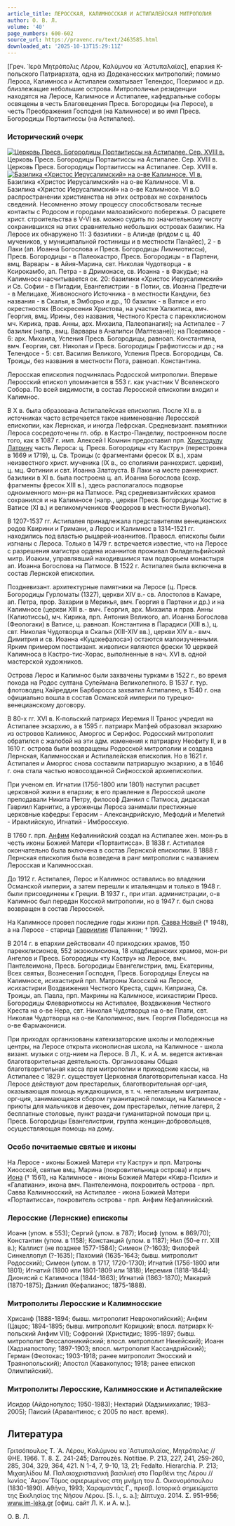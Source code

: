 ```yaml
---
article_title: ЛЕРОССКАЯ, КАЛИМНОССКАЯ И АСТИПАЛЕЙСКАЯ МИТРОПОЛИЯ
author: О. В. Л.
volume: '40'
page_numbers: 600-602
source_url: https://pravenc.ru/text/2463585.html
downloaded_at: '2025-10-13T15:29:11Z'
---
```


[Греч. ῾Ιερὰ Μητρόπολις Λέρου, Καλύμνου κα ᾿Αστυπαλαίας], епархия К-польского Патриархата, одна из Додеканесских митрополий; помимо Лероса, Калимноса и Астипалеи охватывает Телендос, Псеримос и др. близлежащие небольшие острова. Митрополичьи резиденции находятся на Леросе, Калимносе и Астипалее, кафедральные соборы освящены в честь Благовещения Пресв. Богородицы (на Леросе), в честь Преображения Господня (на Калимносе) и во имя Пресв. Богородицы Портаитиссы (на Астипалее).

### Исторический очерк

[![Церковь Пресв. Богородицы Портаитиссы на Астипалее. Сер. XVIII в.](https://pravenc.ru/data/2019/08/18/1236506275/i200.jpg "Кликните для увеличения картинки")](https://pravenc.ru/data/2019/08/18/1236506275/i400.jpg)Церковь Пресв. Богородицы Портаитиссы на Астипалее. Сер. XVIII в.  
Церковь Пресв. Богородицы Портаитиссы на Астипалее. Сер. XVIII в.[![Базилика «Христос Иерусалимский» на о-ве Калимносе. VI в.](https://pravenc.ru/data/2019/08/18/1236506512/i200.jpg "Кликните для увеличения картинки")](https://pravenc.ru/data/2019/08/18/1236506512/i400.jpg)Базилика «Христос Иерусалимский» на о-ве Калимносе. VI в.  
Базилика «Христос Иерусалимский» на о-ве Калимносе. VI в.О распространении христианства на этих островах не сохранилось сведений. Несомненно этому процессу способствовали тесные контакты с Родосом и городами малоазийского побережья. О расцвете христ. строительства в V-VI вв. можно судить по значительному числу сохранившихся на этих сравнительно небольших островах базилик. На Леросе их обнаружено 11: 3 базилики - в Алинде (рядом с ц. 40 мучеников, у муниципальной гостиницы и в местности Панайес), 2 - в Лаки (ап. Иоанна Богослова и Пресв. Богородицы Лимниотиссы), Пресв. Богородицы - в Палеокастро, Пресв. Богородицы - в Партени, вмц. Варвары - в Айия-Марина, свт. Николая Чудотворца - в Ксирокамбо, ап. Петра - в Дримонасе, св. Иоанна - в Факудье; на Калимносе насчитывается ок. 20: базилики «Христос Иерусалимский» и Св. Софии - в Пигадии, Евангелистрии - в Потии, св. Иоанна Предтечи - в Мелицахе, Живоносного Источника - в местности Кандуни, без названия - в Скалья, в Эмборьо и др., 10 базилик - в Ватисе и его окрестностях (Воскресения Христова, на участке Халкитиса, вмч. Георгия, вмц. Ирины, без названия, Честного Креста с парекклисионом мч. Кирика, прав. Анны, арх. Михаила, Палеопанагия); на Астипалее - 7 базилик (напр., вмц. Варвары в Аналипси (Малтезане)); на Псеримосе - 6: арх. Михаила, Успения Пресв. Богородицы, равноап. Константина, вмч. Георгия, свт. Николая и Пресв. Богородицы Графиотиссы и др.; на Телендосе - 5: свт. Василия Великого, Успения Пресв. Богородицы, Св. Троицы, без названия в местности Пота, равноап. Константина.

Леросская епископия подчинялась Родосской митрополии. Впервые Леросский епископ упоминается в 553 г. как участник V Вселенского Собора. По всей видимости, в состав Леросской епископии входил и Калимнос.

В Х в. была образована Астипалейская епископия. После XI в. в источниках часто встречается такое наименование Леросской епископии, как Лернская, и иногда Лефрская. Средневизант. памятники Лероса сосредоточены гл. обр. в Кастро-Панделиу, построенном после того, как в 1087 г. имп. Алексей I Комнин предоставил прп. [Христодулу Латрину](<https://pravenc.ru/text/Христодулу Латрину.html>) часть Лероса: ц. Пресв. Богородицы «ту Кастру» (перестроена в 1669 и 1719), ц. Св. Троицы (с фрагментами фресок IX в.), храм неизвестного христ. мученика (IX в., со сполиями раннехрист. церкви), ц. мц. Фотинии и свт. Иоанна Златоуста. В Лаки на месте раннехрист. базилики в XI в. была построена ц. ап. Иоанна Богослова (сохр. фрагменты фресок XIII в.), здесь располагалось подворье одноименного мон-ря на Патмосе. Ряд средневизантийских храмов сохранился и на Калимносе (напр., церкви Пресв. Богородицы Хостис в Ватисе (XI в.) и великомучеников Феодоров в местности Вуколья).

В 1207-1537 гг. Астипалея принадлежала представителям венецианских родов Квирини и Гримани, а Лерос и Калимнос в 1314-1521 гг. находились под властью рыцарей-иоаннитов. Правосл. епископы были изгнаны с Лероса. Только в 1479 г. встречается известие, что на Леросе с разрешения магистра ордена иоаннитов проживал Филадельфийский митр. Иоаким, управлявший находившимся там подворьем монастыря ап. Иоанна Богослова на Патмосе. В 1522 г. Астипалея была включена в состав Лернской епископии.

Поздневизант. архитектурные памятники на Леросе (ц. Пресв. Богородицы Гурломаты (1327), церкви XIV в.- св. Апостолов в Камаре, ап. Петра, прор. Захарии в Мерикья, вмч. Георгия в Партени и др.) и на Калимносе (церкви XIII в.- вмч. Георгия, арх. Михаила и прав. Анны (Калиотиссы), мч. Кирика, прп. Антония Великого, ап. Иоанна Богослова (Феологаки) в Ватисе, ц. равноап. Константина в Парадиси (XIII в.), ц. свт. Николая Чудотворца в Скалья (XIII-XIV вв.), церкви XIV в.- вмч. Димитрия и св. Иоанна «Куцокефалоса») остаются малоизученными. Ярким примером поствизант. живописи являются фрески 10 церквей Калимноса в Кастро-тис-Хорас, выполненные в нач. XVI в. одной мастерской художников.

Острова Лерос и Калимнос были захвачены турками в 1522 г., во время похода на Родос султана Сулеймана Великолепного. В 1537 г. тур. флотоводец Хайреддин Барбаросса захватил Астипалею, в 1540 г. она официально вошла в состав Османской империи по турецко-венецианскому договору.

В 80-х гг. XVI в. К-польский патриарх Иеремия II Транос учредил на Астипалее экзархию, а в 1595 г. патриарх Матфей образовал экзархию из островов Калимнос, Аморгос и Серифос. Родосский митрополит обратился с жалобой на эти адм. изменения к патриарху Неофиту II, и в 1610 г. острова были возвращены Родосской митрополии и создана Лернская, Калимносская и Астипалейская епископия. Но в 1621 г. Астипалея и Аморгос снова составили патриаршую экзархию, а в 1646 г. она стала частью новосозданной Сифносской архиепископии.

При ученом еп. Игнатии (1756-1800 или 1801) наступил расцвет церковной жизни в епархии; в его правление в Леросской школе преподавали Никита Петру, философ Даниил с Патмоса, дидаскал Гавриил Карнитис, а уроженцы Лероса занимали престижные церковные кафедры: Герасим - Александрийскую, Мефодий и Мелетий - Ираклийскую, Игнатий - Имбросскую.

В 1760 г. прп. [Анфим](<https://pravenc.ru/text/АНФИМ ЛАВРИОТ.html>) Кефалинийский создал на Астипалее жен. мон-рь в честь иконы Божией Матери «Портаитисса». В 1838 г. Астипалея окончательно была включена в состав Лернской епископии. В 1888 г. Лернская епископия была возведена в ранг митрополии с названием Леросская и Калимносская.

До 1912 г. Астипалея, Лерос и Калимнос оставались во владении Османской империи, а затем перешли к итальянцам и только в 1948 г. были присоединены к Греции. В 1937 г., при итал. администрации, о-в Калимнос был передан Косской митрополии, но в 1947 г. был снова возвращен в состав Леросской.

На Калимносе провел последние годы жизни прп. [Савва Новый](<https://pravenc.ru/text/Савва Новый.html>) († 1948), а на Леросе - старица [Гавриилия](https://pravenc.ru/text/Гавриилия.html) (Папаянни; † 1992).

В 2014 г. в епархии действовали 40 приходских храмов, 150 парекклисионов, 552 экзокклисиона, 18 кладбищенских храмов, мон-ри Ангелов и Пресв. Богородицы «ту Кастру» на Леросе, вмч. Пантелеимона, Пресв. Богородицы Евангелистрии, вмц. Екатерины, Всех святых, Вознесения Господня, Пресв. Богородицы Елеусы на Калимносе, исихастирий прп. Матроны Хиосской на Леросе, исихастирии Воздвижения Честного Креста, сщмч. Киприана, Св. Троицы, ап. Павла, прп. Макрины на Калимносе, исихастирии Пресв. Богородицы Флевариотиссы на Астипалее, Воздвижения Честного Креста на о-ве Нера, свт. Николая Чудотворца на о-ве Плати, свт. Николая Чудотворца на о-ве Калолимнос, вмч. Георгия Победоносца на о-ве Фармакониси.

При приходах организованы катехизаторские школы и молодежные центры, на Леросе открыта иконописная школа, на Калимносе - школа визант. музыки с отд-нием на Леросе. В Л., К. и А. м. ведется активная благотворительная деятельность. Организованы Общая благотворительная касса при митрополии и приходские кассы, на Астипалее с 1829 г. существует Церковная благотворительная касса. На Леросе действуют дом престарелых, благотворительная орг-ция, оказывающая помощь нуждающимся, в т. ч. нелегальным мигрантам, орг-ция, занимающаяся сбором гуманитарной помощи, на Калимносе - приюты для мальчиков и девочек, дом престарелых, летние лагеря, 2 бесплатные столовые, пункт раздачи гуманитарной помощи при ц. Пресв. Богородицы Евангелистрии, группа женщин-добровольцев, осуществляющая помощь на дому.

### Особо почитаемые святые и иконы

На Леросе - иконы Божией Матери «ту Кастру» и прп. Матроны Хиосской, святые вмц. Марина (покровительница острова) и прмч. [Иона](https://pravenc.ru/text/Иона.html) († 1561), на Калимносе - иконы Божией Матери «Кира-Псили» и «Галатиани», икона вмч. Пантелеимона, покровитель острова - прп. Савва Калимносский, на Астипалее - икона Божией Матери «Портаитисса», покровитель острова - прп. Анфим Кефалинийский.

### Леросские (Лернские) епископы

Иоанн (упом. в 553); Сергий (упом. в 787); Иосиф (упом. в 869/70); Константин (упом. в 1158); Констанций (упом. в 1187); Нил (50-е гг. XIII в.); Каллист (не позднее 1577-1584); Симеон (?-1603); Филофей Синкеллопул (?-1635); Пахомий (1635-1643; бывш. митрополит Родосский); Симеон (упом. в 1717, 1720-1730); Игнатий (1756-1800 или 1801); Игнатий (1800 или 1801-1809 или 1818); Иеремия (1818-1844); Дионисий с Калимноса (1844-1863); Игнатий (1863-1870); Макарий (1870-1875); Даниил (Кефалианос; 1875-1888).

### Митрополиты Леросские и Калимносские

Хрисанф (1888-1894; бывш. митрополит Неврокопийский); Анфим (Цацос; 1894-1895; бывш. митрополит Корицкий; впосл. патриарх К-польский Анфим VII); Софроний (Христидис; 1895-1897; бывш. митрополит Фессалоникийский; впосл. митрополит Никейский); Иоанн (Хадзиапостолу; 1897-1903; впосл. митрополит Кассандрийский); Герман (Феотокас; 1903-1918; ранее митрополит Эносский и Траянопольский); Апостол (Кавакопулос; 1918; ранее епископ Олимпийский).

### Митрополиты Леросские, Калимносские и Астипалейские

Исидор (Айдонопулос; 1950-1983); Нектарий (Хадзимихалис; 1983-2005); Паисий (Аравантинос; с 2005 по наст. время).

## Литература

Γριτσόπουλος Τ. ᾿Α. Λέρου, Καλύμνου κα ᾿Αστυπαλαίας, Μητρόπολις // ΘΗΕ. 1966. Τ. 8. Σ. 241-245; Darrouzès. Notitiae. P. 213, 227, 241, 259-260, 285, 304, 329, 364, 421. N 1-4, 7, 9-10, 13, 21; Fedalto. Hierarchia. P. 213; Μιχαηλίδου Μ. Παλαιοχριστιανική βασιλική στο Παρθένι της Λέρου // Ιωνίας ´Ακρον̇ Τόμος αφιερωμένος στη μνήμη του Δ. Οικονομόπουλου (1830-1890). Αθήνα, 1993; Χαραμαντάς Γ., πρεσβ. Ιστορικά σημειώματα της Εκκλησίας της Νήσου Λέρου. [S. l., s. a.]; Δίπτυχα. 2014. Σ. 951-956; www.im-leka.gr [офиц. сайт Л. К. и А. м.].

О. В. Л.
